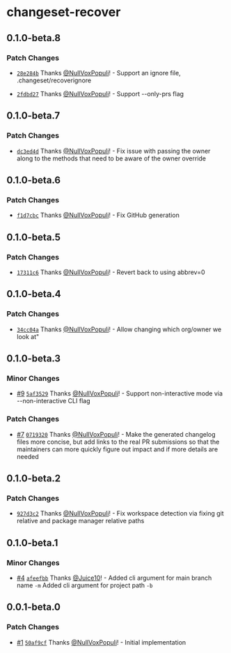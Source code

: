# changeset-recover

## 0.1.0-beta.8

### Patch Changes

- [`28e284b`](https://github.com/NullVoxPopuli/changeset-recover/commit/28e284b149dca9dda48d7d65522d3ebc4bc58a69) Thanks [@NullVoxPopuli](https://github.com/NullVoxPopuli)! - Support an ignore file, .changeset/recoverignore

- [`2fdbd27`](https://github.com/NullVoxPopuli/changeset-recover/commit/2fdbd27f3492aaf35f985ae2a601c590ccdf9779) Thanks [@NullVoxPopuli](https://github.com/NullVoxPopuli)! - Support --only-prs flag

## 0.1.0-beta.7

### Patch Changes

- [`dc3ed4d`](https://github.com/NullVoxPopuli/changeset-recover/commit/dc3ed4dfc4f8d3bf6b88be1b6a9831b1d31611c6) Thanks [@NullVoxPopuli](https://github.com/NullVoxPopuli)! - Fix issue with passing the owner along to the methods that need to be aware of the owner override

## 0.1.0-beta.6

### Patch Changes

- [`f1d7cbc`](https://github.com/NullVoxPopuli/changeset-recover/commit/f1d7cbc6f2ff012144ea369b819fb1e3d91cc68d) Thanks [@NullVoxPopuli](https://github.com/NullVoxPopuli)! - Fix GitHub generation

## 0.1.0-beta.5

### Patch Changes

- [`17311c6`](https://github.com/NullVoxPopuli/changeset-recover/commit/17311c61a9dd2477636ba9abb85f2b2ec873bd38) Thanks [@NullVoxPopuli](https://github.com/NullVoxPopuli)! - Revert back to using abbrev=0

## 0.1.0-beta.4

### Patch Changes

- [`34cc04a`](https://github.com/NullVoxPopuli/changeset-recover/commit/34cc04a89f92252c6f88c3fdeec7186d17a7969d) Thanks [@NullVoxPopuli](https://github.com/NullVoxPopuli)! - Allow changing which org/owner we look at"

## 0.1.0-beta.3

### Minor Changes

- [#9](https://github.com/NullVoxPopuli/changeset-recover/pull/9) [`5af3529`](https://github.com/NullVoxPopuli/changeset-recover/commit/5af35294e6519cce05ffb721bb4381c67895fdff) Thanks [@NullVoxPopuli](https://github.com/NullVoxPopuli)! - Support non-interactive mode via --non-interactive CLI flag

### Patch Changes

- [#7](https://github.com/NullVoxPopuli/changeset-recover/pull/7) [`0719320`](https://github.com/NullVoxPopuli/changeset-recover/commit/0719320e9d38825761fed852802db3c97c8ef63b) Thanks [@NullVoxPopuli](https://github.com/NullVoxPopuli)! - Make the generated changelog files more concise, but add links to the real PR submissions so that the maintainers can more quickly figure out impact and if more details are needed

## 0.1.0-beta.2

### Patch Changes

- [`927d3c2`](https://github.com/NullVoxPopuli/changeset-recover/commit/927d3c2f782446962a1c7fb47eeced61070ffdc9) Thanks [@NullVoxPopuli](https://github.com/NullVoxPopuli)! - Fix workspace detection via fixing git relative and package manager relative paths

## 0.1.0-beta.1

### Minor Changes

- [#4](https://github.com/NullVoxPopuli/changeset-recover/pull/4) [`afeefbb`](https://github.com/NullVoxPopuli/changeset-recover/commit/afeefbb19c5c69f9ac8802b2245b933fa1aa5953) Thanks [@Juice10](https://github.com/Juice10)! - Added cli argument for main branch name `-m`
  Added cli argument for project path `-b`

## 0.0.1-beta.0

### Patch Changes

- [#1](https://github.com/NullVoxPopuli/changeset-recover/pull/1) [`50af9cf`](https://github.com/NullVoxPopuli/changeset-recover/commit/50af9cf8b7c25e6f5dd2344d3fb41bd7fa41fd31) Thanks [@NullVoxPopuli](https://github.com/NullVoxPopuli)! - Initial implementation
